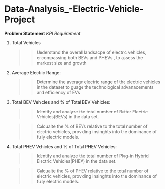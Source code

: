 # Data-Analysis_-Electric-Vehicle-Project

**Problem Statement**
*KPI Requirement*

1. Total Vehicles
   
   >> Understand the overall landsacpe of electric vehicles, encompassing both BEVs and PHEVs , to assess the markest size and growth

2. Average Electric Range:

   >> Determine the average electric range of the electric vehicles in the dataset to guage the technological advanacements and efficiency of EVs

3. Total BEV Vehicles and % of Total BEV Vehicles:

    >> Identify and analyze the total number of Batter Electric Vehicles(BEVs) in the data set.
    
    >> Calcualte the % of BEVs relative to the total number of electric vehicles, providing insinghts into the dominance of fully electric models.
    
4. Total PHEV Vehicles and % of Total PHEV Vehicles:

    >> Identify and analyze the total number of Plug-in Hybrid Electric Vehicles(PHEV) in the data set.
    
    >> Calcualte the % of PHEV relative to the total number of electric vehicles, providing insinghts into the dominance of fully electric models.
